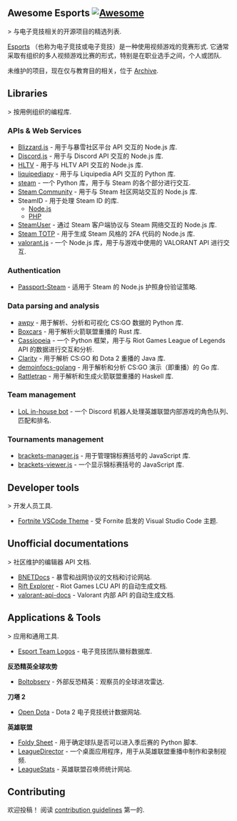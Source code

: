 <div class="github-widget" data-repo="strift/awesome-esports"></div>

## Awesome Esports [![Awesome](https://awesome.re/badge.svg)](https://awesome.re)

&gt; 与电子竞技相关的开源项目的精选列表.

[Esports](https://en.wikipedia.org/wiki/Esports)  （也称为电子竞技或电子竞技）是一种使用视频游戏的竞赛形式. 它通常采取有组织的多人视频游戏比赛的形式，特别是在职业选手之间，个人或团队.

未维护的项目，现在仅与教育目的相关，位于 [Archive](https://github.com/strift/awesome-esports/blob/master/ARCHIVE.md).



## Libraries

&gt; 按用例组织的编程库.

### APIs & Web Services

- [Blizzard.js](https://github.com/benweier/blizzard.js) - 用于与暴雪社区平台 API 交互的 Node.js 库.
- [Discord.js](https://github.com/discordjs/discord.js) - 用于与 Discord API 交互的 Node.js 库.
- [HLTV](https://github.com/gigobyte/HLTV) - 用于与 HLTV API 交互的 Node.js 库.
- [liquipediapy](https://github.com/c00kie17/liquipediapy) - 用于与 Liquipedia API 交互的 Python 库.
- [steam](https://github.com/ValvePython/steam/) - 一个 Python 库，用于与 Steam 的各个部分进行交互.
- [Steam Community](https://github.com/DoctorMcKay/node-steamcommunity) - 用于与 Steam 社区网站交互的 Node.js 库.
- SteamID - 用于处理 Steam ID 的库.
  - [Node.js](https://github.com/DoctorMcKay/node-steamid)
  - [PHP](https://github.com/DoctorMcKay/php-steamid)
- [SteamUser](https://github.com/DoctorMcKay/node-steam-user) - 通过 Steam 客户端协议与 Steam 网络交互的 Node.js 库.
- [Steam TOTP](https://github.com/DoctorMcKay/node-steam-totp) - 用于生成 Steam 风格的 2FA 代码的 Node.js 库.
- [valorant.js](https://github.com/liamcottle/valorant.js) - 一个 Node.js 库，用于与游戏中使用的 VALORANT API 进行交互.

### Authentication

- [Passport-Steam](https://github.com/liamcurry/passport-steam) - 适用于 Steam 的 Node.js 护照身份验证策略.

### Data parsing and analysis

- [awpy](https://github.com/pnxenopoulos/awpy) - 用于解析、分析和可视化 CS:GO 数据的 Python 库.
- [Boxcars](https://github.com/nickbabcock/boxcars) - 用于解析火箭联盟重播的 Rust 库.
- [Cassiopeia](https://github.com/meraki-analytics/cassiopeia) - 一个 Python 框架，用于与 Riot Games League of Legends API 的数据进行交互和分析.
- [Clarity](https://github.com/skadistats/clarity) - 用于解析 CS:GO 和 Dota 2 重播的 Java 库.
- [demoinfocs-golang](https://github.com/markus-wa/demoinfocs-golang) - 用于解析和分析 CS:GO 演示（即重播）的 Go 库.
- [Rattletrap](https://github.com/tfausak/rattletrap) - 用于解析和生成火箭联盟重播的 Haskell 库.

### Team management

- [LoL in-house bot](https://github.com/mrtolkien/inhouse_bot) - 一个 Discord 机器人处理英雄联盟内部游戏的角色队列、匹配和排名.

### Tournaments management

- [brackets-manager.js](https://github.com/Drarig29/brackets-manager.js) - 用于管理锦标赛括号的 JavaScript 库.
- [brackets-viewer.js](https://github.com/Drarig29/brackets-viewer.js) - 一个显示锦标赛括号的 JavaScript 库.

## Developer tools

&gt; 开发人员工具.

- [Fortnite VSCode Theme](https://github.com/sdras/fortnite-vscode-theme) - 受 Fornite 启发的 Visual Studio Code 主题.

## Unofficial documentations

&gt; 社区维护的编辑器 API 文档.

- [BNETDocs](https://github.com/BNETDocs/bnetdocs-web) - 暴雪和战网协议的文档和讨论网站.
- [Rift Explorer](https://github.com/Pupix/rift-explorer) - Riot Games LCU API 的自动生成文档.
- [valorant-api-docs](https://github.com/techchrism/valorant-api-docs) - Valorant 内部 API 的自动生成文档.

## Applications & Tools

&gt; 应用和通用工具.

- [Esport Team Logos](https://github.com/lootmarket/esport-team-logos) - 电子竞技团队徽标数据库.

**反恐精英全球攻势**

- [Boltobserv](https://github.com/boltgolt/boltobserv) - 外部反恐精英：观察员的全球进攻雷达.

**刀塔 2**

- [Open Dota](https://github.com/odota/core) - Dota 2 电子竞技统计数据网站.

**英雄联盟**

- [Foldy Sheet](https://github.com/chhopsky/foldysheet) - 用于确定球队是否可以进入季后赛的 Python 脚本.
- [LeagueDirector](https://github.com/RiotGames/leaguedirector) - 一个桌面应用程序，用于从英雄联盟重播中制作和录制视频.
- [LeagueStats](https://github.com/vkaelin/LeagueStats) - 英雄联盟召唤师统计网站.
## Contributing

欢迎投稿！ 阅读 [contribution guidelines](https://github.com/strift/awesome-esports/blob/master/CONTRIBUTING.md) 第一的.
